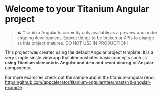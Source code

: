 # Welcome to your Titanium Angular project

> ⚠️ Titanium Angular is currently only available as a preview and under ongoing development. Expect things to be broken or APIs to change as this project matures. DO NOT USE IN PRODUCTION!

This project was created using the default Angular project template. It is a very simple single view app that demonstrates basic concepts such as using Titanium elements in Angular and data and event binding to Angular components.

For more examples check out the sample app in the titanium-angular repo: <https://github.com/appcelerator/titanium-angular/tree/master/ti-angular-example>.
